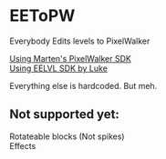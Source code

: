 # EEToPW
Everybody Edits levels to PixelWalker  

[Using Marten's PixelWalker SDK](https://github.com/MartenM/PixelPilot)  
[Using EELVL SDK by Luke](https://gitlab.com/LukeM212/EELVL)  

Everything else is hardcoded. But meh.  

## Not supported yet:
Rotateable blocks (Not spikes)  
Effects
